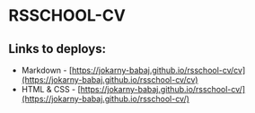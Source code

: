 # RSSCHOOL-CV

## Links to deploys:

- Markdown - [https://jokarny-babaj.github.io/rsschool-cv/cv](https://jokarny-babaj.github.io/rsschool-cv/cv)
- HTML & CSS - [https://jokarny-babaj.github.io/rsschool-cv/](https://jokarny-babaj.github.io/rsschool-cv/)
